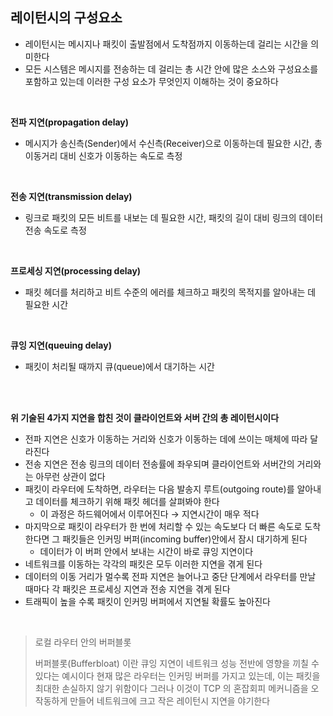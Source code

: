 ## 레이턴시의 구성요소

- 레이턴시는 메시지나 패킷이 출발점에서 도착점까지 이동하는데 걸리는 시간을 의미한다
- 모든 시스템은 메시지를 전송하는 데 걸리는 총 시간 안에 많은 소스와 구성요소를 포함하고 있는데 이러한 구성 요소가 무엇인지 이해하는 것이 중요하다

</br>

**전파 지연(propagation delay)**

- 메시지가 송신측(Sender)에서 수신측(Receiver)으로 이동하는데 필요한 시간, 총 이동거리 대비 신호가 이동하는 속도로 측정

</br>

**전송 지연(transmission delay)**

- 링크로 패킷의 모든 비트를 내보는 데 필요한 시간, 패킷의 길이 대비 링크의 데이터 전송 속도로 측정

</br>

**프로세싱 지연(processing delay)**

- 패킷 헤더를 처리하고 비트 수준의 에러를 체크하고 패킷의 목적지를 알아내는 데 필요한 시간

</br>

**큐잉 지연(queuing delay)**

- 패킷이 처리될 때까지 큐(queue)에서 대기하는 시간

</br>
</br>

**위 기술된 4가지 지연을 합친 것이 클라이언트와 서버 간의 총 레이턴시이다**

- 전파 지연은 신호가 이동하는 거리와 신호가 이동하는 데에 쓰이는 매체에 따라 달라진다
- 전송 지연은 전송 링크의 데이터 전송률에 좌우되며 클라이언트와 서버간의 거리와는 아무런 상관이 없다
- 패킷이 라우터에 도착하면, 라우터는 다음 발송지 루트(outgoing route)를 알아내고 데이터를 체크하기 위해 패킷 헤더를 살펴봐야 한다
  - 이 과정은 하드웨어에서 이루어진다 → 지연시간이 매우 적다
- 마지막으로 패킷이 라우터가 한 번에 처리할 수 있는 속도보다 더 빠른 속도로 도착한다면 그 패킷들은 인커밍 버퍼(incoming buffer)안에서 잠시 대기하게 된다
  - 데이터가 이 버퍼 안에서 보내는 시간이 바로 큐잉 지연이다
- 네트워크를 이동하는 각각의 패킷은 모두 이러한 지연을 겪게 된다
- 데이터의 이동 거리가 멀수록 전파 지연은 늘어나고 중단 단계에서 라우터를 만날 때마다 각 패킷은 프로세싱 지연과 전송 지연을 겪게 된다
- 트래픽이 높을 수록 패킷이 인커밍 버퍼에서 지연될 확률도 높아진다

</br>

> 로컬 라우터 안의 버퍼블롯
>
> 버퍼블롯(Bufferbloat) 이란 큐잉 지연이 네트워크 성능 전반에 영향을 끼칠 수 있다는 예시이다
> 현재 많은 라우터는 인커밍 버퍼를 가지고 있는데, 이는 패킷을 최대한 손실하지 않기 위함이다
> 그러나 이것이 TCP 의 혼잡회피 메커니즘을 오작동하게 만들어 네트워크에 크고 작은 레이턴시 지연을 야기한다
